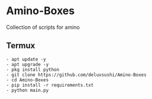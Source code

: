 # Amino-Boxes
Collection of scripts for amino


## Termux
```shell
- apt update -y
- apt upgrade -y
- pkg install python
- git clone https://github.com/deluvsushi/Amino-Boxes
- cd Amino-Boxes
- pip install -r requirements.txt
- python main.py
```
